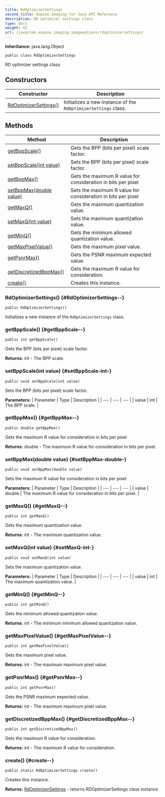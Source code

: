 ```yaml
---
title: RdOptimizerSettings
second_title: Aspose.Imaging for Java API Reference
description: RD optimizer settings class
type: docs
weight: 42
url: /java/com.aspose.imaging.imageoptions/rdoptimizersettings/
---
```

**Inheritance:**
java.lang.Object
```
public class RdOptimizerSettings
```

RD optimizer settings class
## Constructors

| Constructor | Description |
| --- | --- |
| [RdOptimizerSettings()](#RdOptimizerSettings--) | Initializes a new instance of the `RdOptimizerSettings` class. |
## Methods

| Method | Description |
| --- | --- |
| [getBppScale()](#getBppScale--) | Gets the BPP (bits per pixel) scale factor. |
| [setBppScale(int value)](#setBppScale-int-) | Sets the BPP (bits per pixel) scale factor. |
| [getBppMax()](#getBppMax--) | Gets the maximum R value for consideration in bits per pixel |
| [setBppMax(double value)](#setBppMax-double-) | Sets the maximum R value for consideration in bits per pixel |
| [getMaxQ()](#getMaxQ--) | Gets the maximum quantization value. |
| [setMaxQ(int value)](#setMaxQ-int-) | Sets the maximum quantization value. |
| [getMinQ()](#getMinQ--) | Gets the minimum allowed quantization value. |
| [getMaxPixelValue()](#getMaxPixelValue--) | Gets the maximum pixel value. |
| [getPsnrMax()](#getPsnrMax--) | Gets the PSNR maximum expected value. |
| [getDiscretizedBppMax()](#getDiscretizedBppMax--) | Gets the maximum R value for consideration. |
| [create()](#create--) | Creates this instance. |
### RdOptimizerSettings() {#RdOptimizerSettings--}
```
public RdOptimizerSettings()
```


Initializes a new instance of the `RdOptimizerSettings` class.

### getBppScale() {#getBppScale--}
```
public int getBppScale()
```


Gets the BPP (bits per pixel) scale factor.

**Returns:**
int - The BPP scale.
### setBppScale(int value) {#setBppScale-int-}
```
public void setBppScale(int value)
```


Sets the BPP (bits per pixel) scale factor.

**Parameters:**
| Parameter | Type | Description |
| --- | --- | --- |
| value | int | The BPP scale. |

### getBppMax() {#getBppMax--}
```
public double getBppMax()
```


Gets the maximum R value for consideration in bits per pixel

**Returns:**
double - The maximum R value for consideration in bits per pixel.
### setBppMax(double value) {#setBppMax-double-}
```
public void setBppMax(double value)
```


Sets the maximum R value for consideration in bits per pixel

**Parameters:**
| Parameter | Type | Description |
| --- | --- | --- |
| value | double | The maximum R value for consideration in bits per pixel. |

### getMaxQ() {#getMaxQ--}
```
public int getMaxQ()
```


Gets the maximum quantization value.

**Returns:**
int - The maximum quantization value.
### setMaxQ(int value) {#setMaxQ-int-}
```
public void setMaxQ(int value)
```


Sets the maximum quantization value.

**Parameters:**
| Parameter | Type | Description |
| --- | --- | --- |
| value | int | The maximum quantization value. |

### getMinQ() {#getMinQ--}
```
public int getMinQ()
```


Gets the minimum allowed quantization value.

**Returns:**
int - The minimum minimum allowed quantization value.
### getMaxPixelValue() {#getMaxPixelValue--}
```
public int getMaxPixelValue()
```


Gets the maximum pixel value.

**Returns:**
int - The maximum maximum pixel value.
### getPsnrMax() {#getPsnrMax--}
```
public int getPsnrMax()
```


Gets the PSNR maximum expected value.

**Returns:**
int - The maximum maximum pixel value.
### getDiscretizedBppMax() {#getDiscretizedBppMax--}
```
public int getDiscretizedBppMax()
```


Gets the maximum R value for consideration.

**Returns:**
int - The maximum R value for consideration.
### create() {#create--}
```
public static RdOptimizerSettings create()
```


Creates this instance.

**Returns:**
[RdOptimizerSettings](../../com.aspose.imaging.imageoptions/rdoptimizersettings) - returns RDOptimizerSettings class instance
